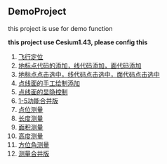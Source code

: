 ## DemoProject
this project is use for demo function

**this project use Cesium1.43, please config this**

1. <a href="FlyPosition.html">飞行定位</a>
2. <a href="EntityAdd.html">地标点代码的添加，线代码添加，面代码添加</a>
3. <a href="EntitySelect.html">地标点点击选中，线代码点击选中，面代码点击选中</a>
4. <a href="EntityCustomAdd.html">点线面的手工绘制添加</a>
5. <a href="EntityCategoryShowHide.html">点线面的显隐控制</a>
6. <a href="IntegratedFilerefactor.html">1-5功能合并版</a>
7. <a href="Measure/PointPosition.html">点位测量</a>
8. <a href="Measure/LengthMeasure.html">长度测量</a>
9. <a href="Measure/AreaMeasure.html">面积测量</a>
10. <a href="Measure/HeightMeasure.html">高度测量</a>
11. <a href="Measure/AzimuthMeasure.html">方位角测量</a>
12. <a href="Measure/MeasureIntegrated.html">测量合并版</a>
